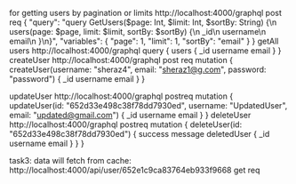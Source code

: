 for getting users by pagination or limits
http://localhost:4000/graphql
post req
{
  "query": "query GetUsers($page: Int, $limit: Int, $sortBy: String) {\n users(page: $page, limit: $limit, sortBy: $sortBy) {\n _id\n username\n email\n }\n}",
  "variables": {
    "page": 1,
    "limit": 1,
    "sortBy": "email"
  }
}
getAll users
http://localhost:4000/graphql
query {
  users {
    _id
    username
    email
  }
}
createUser
http://localhost:4000/graphql post req
mutation {
  createUser(username: "sheraz4", email: "sheraz1@g.com", password: "password") {
    _id
    username
    email
  }
}

updateUser
http://localhost:4000/graphql postreq
mutation {
  updateUser(id: "652d33e498c38f78dd7930ed", username: "UpdatedUser", email: "updated@gmail.com") {
    _id
    username
    email
  }
}
deleteUser 
http://localhost:4000/graphql postreq
mutation {
  deleteUser(id: "652d33e498c38f78dd7930ed") {
    success
    message
    deletedUser {
      _id
      username
      email
    }
  }
}

task3:
data will fetch from cache:
http://localhost:4000/api/user/652e1c9ca83764eb933f9668
get req